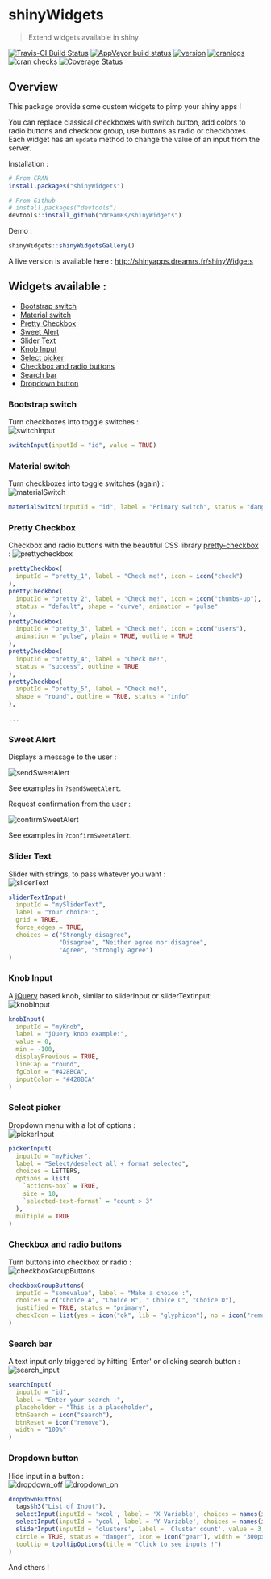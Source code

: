 # shinyWidgets


> Extend widgets available in shiny

<!-- badges: start -->
[![Travis-CI Build Status](https://travis-ci.org/dreamRs/shinyWidgets.svg?branch=master)](https://travis-ci.org/dreamRs/shinyWidgets)
[![AppVeyor build status](https://ci.appveyor.com/api/projects/status/github/dreamRs/shinyWidgets?branch=master&svg=true)](https://ci.appveyor.com/project/dreamRs/shinyWidgets)
[![version](http://www.r-pkg.org/badges/version/shinyWidgets)](https://CRAN.R-project.org/package=shinyWidgets)
[![cranlogs](http://cranlogs.r-pkg.org/badges/shinyWidgets)](https://CRAN.R-project.org/package=shinyWidgets)
[![cran checks](https://cranchecks.info/badges/worst/shinyWidgets)](https://cranchecks.info/pkgs/shinyWidgets)
[![Coverage Status](https://img.shields.io/codecov/c/github/dreamRs/shinyWidgets/master.svg)](https://codecov.io/github/dreamRs/shinyWidgets?branch=master)
<!-- badges: end -->


## Overview

This package provide some custom widgets to pimp your shiny apps !


You can replace classical checkboxes with switch button, add colors to radio buttons and checkbox group, use buttons as radio or checkboxes.
Each widget has an `update` method to change the value of an input from the server.


Installation :
```r
# From CRAN
install.packages("shinyWidgets")

# From Github
# install.packages("devtools")
devtools::install_github("dreamRs/shinyWidgets")
```

Demo :
```r
shinyWidgets::shinyWidgetsGallery()
```

A live version is available here : http://shinyapps.dreamrs.fr/shinyWidgets



## Widgets available :


  - [Bootstrap switch](#bootstrap-switch)
  - [Material switch](#material-switch)
  - [Pretty Checkbox](#pretty-checkbox)
  - [Sweet Alert](#sweet-alert)
  - [Slider Text](#slider-text)
  - [Knob Input](#knob-input)
  - [Select picker](#select-picker)
  - [Checkbox and radio buttons](#checkbox-and-radio-buttons)
  - [Search bar](#search-bar)
  - [Dropdown button](#dropdown-button)


### Bootstrap switch

Turn checkboxes into toggle switches : <br>
![switchInput](man/figures/switchInput.png)

```r
switchInput(inputId = "id", value = TRUE)
```



### Material switch

Turn checkboxes into toggle switches (again) : <br>
![materialSwitch](man/figures/materialSwitch.png)

```r
materialSwitch(inputId = "id", label = "Primary switch", status = "danger")
```



### Pretty Checkbox

Checkbox and radio buttons with the beautiful CSS library [pretty-checkbox](https://lokesh-coder.github.io/pretty-checkbox/) :
![prettycheckbox](man/figures/pretty.png)


```r
prettyCheckbox(
  inputId = "pretty_1", label = "Check me!", icon = icon("check")
),
prettyCheckbox(
  inputId = "pretty_2", label = "Check me!", icon = icon("thumbs-up"), 
  status = "default", shape = "curve", animation = "pulse"
),
prettyCheckbox(
  inputId = "pretty_3", label = "Check me!", icon = icon("users"), 
  animation = "pulse", plain = TRUE, outline = TRUE
),
prettyCheckbox(
  inputId = "pretty_4", label = "Check me!",
  status = "success", outline = TRUE
),
prettyCheckbox(
  inputId = "pretty_5", label = "Check me!",
  shape = "round", outline = TRUE, status = "info"
),

...

```


### Sweet Alert

Displays a message to the user :

![sendSweetAlert](man/figures/sendSweetAlert.gif)

See examples in `?sendSweetAlert`.


Request confirmation from the user :

![confirmSweetAlert](man/figures/confirmSweetAlert.gif)

See examples in `?confirmSweetAlert`.



### Slider Text

Slider with strings, to pass whatever you want : <br>
![sliderText](man/figures/sliderText.png)

```r
sliderTextInput(
  inputId = "mySliderText", 
  label = "Your choice:", 
  grid = TRUE, 
  force_edges = TRUE,
  choices = c("Strongly disagree",
              "Disagree", "Neither agree nor disagree", 
              "Agree", "Strongly agree")
)
```


### Knob Input

A [jQuery](https://github.com/aterrien/jQuery-Knob) based knob, similar to sliderInput or sliderTextInput: <br>
![knobInput](man/figures/knob.gif)

```r
knobInput(
  inputId = "myKnob",
  label = "jQuery knob example:",
  value = 0,
  min = -100,
  displayPrevious = TRUE, 
  lineCap = "round",
  fgColor = "#428BCA",
  inputColor = "#428BCA"
)
```

### Select picker

Dropdown menu with a lot of options : <br>
![pickerInput](man/figures/pickerInput.png)

```r
pickerInput(
  inputId = "myPicker", 
  label = "Select/deselect all + format selected", 
  choices = LETTERS, 
  options = list(
    `actions-box` = TRUE, 
    size = 10,
    `selected-text-format` = "count > 3"
  ), 
  multiple = TRUE
)
```



### Checkbox and radio buttons

Turn buttons into checkbox or radio : <br>
![checkboxGroupButtons](man/figures/checkboxGroupButtons.png)

```r
checkboxGroupButtons(
  inputId = "somevalue", label = "Make a choice :", 
  choices = c("Choice A", "Choice B", " Choice C", "Choice D"), 
  justified = TRUE, status = "primary",
  checkIcon = list(yes = icon("ok", lib = "glyphicon"), no = icon("remove", lib = "glyphicon"))
)
```



### Search bar

A text input only triggered by hitting 'Enter' or clicking search button : <br>
![search_input](man/figures/search_input.png)

```r
searchInput(
  inputId = "id", 
  label = "Enter your search :", 
  placeholder = "This is a placeholder", 
  btnSearch = icon("search"), 
  btnReset = icon("remove"), 
  width = "100%"
)
```



### Dropdown button

Hide input in a button : <br>
![dropdown_off](man/figures/dropdown_btn_off.png)
![dropdown_on](man/figures/dropdown_btn_on.png)

```r
dropdownButton(
  tags$h3("List of Input"),
  selectInput(inputId = 'xcol', label = 'X Variable', choices = names(iris)),
  selectInput(inputId = 'ycol', label = 'Y Variable', choices = names(iris), selected = names(iris)[[2]]),
  sliderInput(inputId = 'clusters', label = 'Cluster count', value = 3, min = 1, max = 9),
  circle = TRUE, status = "danger", icon = icon("gear"), width = "300px",
  tooltip = tooltipOptions(title = "Click to see inputs !")
)
```


And others !

